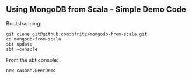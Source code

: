 ## Using MongoDB from Scala - Simple Demo Code

Bootstrapping:

    git clone git@github.com:bfritz/mongodb-from-scala.git
    cd mongodb-from-scala
    sbt update
    sbt ~console

From the sbt console:

    new casbah.BeerDemo
